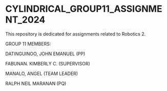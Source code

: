 # CYLINDRICAL_GROUP11_ASSIGNMENT_2024
This repository is dedicated for assignments related to Robotics 2.



GROUP 11 MEMBERS:


DATINGUINOO, JOHN EMANUEL (PP)

FABUNAN. KIMBERLY C. (SUPERVISOR)

MANALO, ANGEL (TEAM LEADER)

RALPH NEIL MARANAN (PQ)


